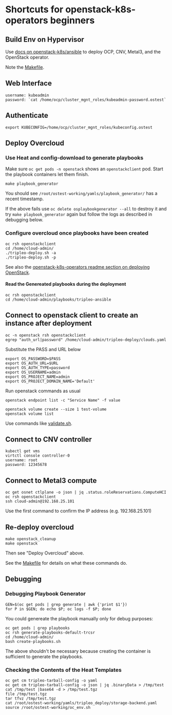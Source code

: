 # Shortcuts for openstack-k8s-operators beginners

## Build Env on Hypervisor
Use [docs on openstack-k8s/ansible](https://github.com/openstack-k8s-operators/osp-director-dev-tools/tree/master/ansible#openstack-k8sansible)
to deploy OCP, CNV, Metal3, and the OpenStack operator.

Note the [Makefile](https://github.com/openstack-k8s-operators/osp-director-dev-tools/blob/master/ansible/Makefile).


## Web Interface
```
username: kubeadmin
password: `cat /home/ocp/cluster_mgnt_roles/kubeadmin-password.ostest`
```


## Authenticate
```
export KUBECONFIG=/home/ocp/cluster_mgnt_roles/kubeconfig.ostest
```

## Deploy Overcloud

### Use Heat and config-download to generate playbooks

Make sure `oc get pods -n openstack` shows an `openstackclient` pod.
Start the playbook containers let them finish.
```
make playbook_generator
```
You should see `/root/ostest-working/yamls/playbook_generator/`
has a recent timestamp.

If the above fails use `oc delete osplaybookgenerator --all` to
destroy it and try `make playbook_generator` again but follow
the logs as described in debugging below.


### Configure overcloud once playbooks have been created
```
oc rsh openstackclient
cd /home/cloud-admin/
./tripleo-deploy.sh -a 
./tripleo-deploy.sh -p
```
See also the
[openstack-k8s-operators readme section on deploying OpenStack](https://github.com/openstack-k8s-operators/osp-director-operator#deploying-openstack-once-you-have-the-osp-director-operator-installed).

#### Read the Genereated playbooks during the deployment
```
oc rsh openstackclient
cd /home/cloud-admin/playbooks/tripleo-ansible
```

## Connect to openstack client to create an instance after deployment
```
oc -n openstack rsh openstackclient
egrep "auth_url|password" /home/cloud-admin/tripleo-deploy/clouds.yaml 
```
Substitute the PASS and URL below
```
export OS_PASSWORD=$PASS
export OS_AUTH_URL=$URL
export OS_AUTH_TYPE=password
export OS_USERNAME=admin
export OS_PROJECT_NAME=admin
export OS_PROJECT_DOMAIN_NAME='Default'
```
Run openstack commands as usual
```
openstack endpoint list -c "Service Name" -f value

openstack volume create --size 1 test-volume
openstack volume list
```
Use commands like [validate.sh](https://github.com/fultonj/xena/blob/main/standard/validate.sh).


## Connect to CNV controller
```
kubectl get vms
virtctl console controller-0
username: root
password: 12345678
```

## Connect to Metal3 compute
```
oc get osnet ctlplane -o json | jq .status.roleReservations.ComputeHCI 
oc rsh openstackclient
ssh cloud-admin@192.168.25.101
```
Use the first command to confirm the IP address (e.g. 192.168.25.101)


## Re-deploy overcloud
```
make openstack_cleanup
make openstack
```

Then see "Deploy Overcloud" above.

See the [Makefile](https://github.com/openstack-k8s-operators/osp-director-dev-tools/blob/master/ansible/Makefile) for details on what these commands do.

## Debugging

### Debugging Playbook Generator
```
GEN=$(oc get pods | grep generate | awk {'print $1'})
for P in $GEN; do echo $P; oc logs -f $P; done
```
You could genereate the playbook manually only for debug purposes:
```
oc get pods | grep playbooks
oc rsh generate-playbooks-default-trcsr
cd /home/cloud-admin/
bash create-playbooks.sh
```
The above shouldn't be necessary because creating the container 
is sufficient to generate the playbooks.

### Checking the Contents of the Heat Templates

```
oc get cm tripleo-tarball-config -o yaml
oc get cm tripleo-tarball-config -o json | jq .binaryData > /tmp/test
cat /tmp/test |base64 -d > /tmp/test.tgz
file /tmp/test.tgz
tar tfvz /tmp/test.tgz
cat /root/ostest-working/yamls/tripleo_deploy/storage-backend.yaml 
source /root/ostest-working/oc_env.sh
```
